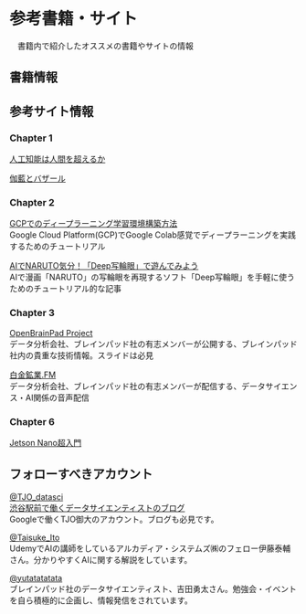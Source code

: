 # 参考書籍・サイト

　書籍内で紹介したオススメの書籍やサイトの情報

## 書籍情報


## 参考サイト情報

### Chapter 1
[人工知能は人間を超えるか](https://amzn.to/2IhvPEj)

[伽藍とバザール](https://cruel.org/freeware/cathedral.html)


### Chapter 2

[GCPでのディープラーニング学習環境構築方法](https://qiita.com/karaage0703/items/77d6d75db9105a5e8983)  
Google Cloud Platform(GCP)でGoogle Colab感覚でディープラーニングを実践するためのチュートリアル

[AIでNARUTO気分！「Deep写輪眼」で遊んでみよう](https://karaage.hatenadiary.jp/entry/2020/10/16/073000)  
AIで漫画「NARUTO」の写輪眼を再現するソフト「Deep写輪眼」を手軽に使うためのチュートリアル的な記事
### Chapter 3

[OpenBrainPad Project](https://brainpad.github.io/OpenBrainPad/)  
データ分析会社、ブレインパッド社の有志メンバーが公開する、ブレインパッド社内の貴重な技術情報。スライドは必見

[白金鉱業.FM](https://shirokane-kougyou.fm/)  
データ分析会社、ブレインパッド社の有志メンバーが配信する、データサイエンス・AI関係の音声配信


### Chapter 6
[Jetson Nano超入門](https://amzn.to/3eGIEUJ)


## フォローすべきアカウント

[@TJO_datasci](https://twitter.com/TJO_datasci)  
[渋谷駅前で働くデータサイエンティストのブログ](https://tjo.hatenablog.com/)  
Googleで働くTJO御大のアカウント。ブログも必見です。

[@Taisuke_Ito](https://twitter.com/Taisuke_Ito)  
UdemyでAIの講師をしているアルカディア・システムズ㈱のフェロー伊藤泰輔さん。分かりやすくAIに関する解説をしています。

[@yutatatatata](https://twitter.com/yutatatatata)  
ブレインパッド社のデータサイエンティスト、吉田勇太さん。勉強会・イベントを自ら積極的に企画し、情報発信をされています。
